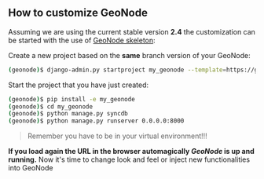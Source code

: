## How to customize GeoNode

Assuming we are using the current stable version **2.4** the customization can be started with the use of [GeoNode skeleton](https://github.com/GeoNode/geonode-project):

Create a new project based on the **same** branch version of your GeoNode:

```bash
(geonode)$ django-admin.py startproject my_geonode --template=https://github.com/GeoNode/geonode-project/archive/2.4.zip -epy,rst
```

Start the project that you have just created:

```bash
(geonode)$ pip install -e my_geonode
(geonode)$ cd my_geonode
(geonode)$ python manage.py syncdb
(geonode)$ python manage.py runserver 0.0.0.0:8000
```

> Remember you have to be in your virtual environment!!!

**If you load again the URL in the browser automagically *GeoNode* is up and running.**
Now it's time to change look and feel or inject new functionalities into GeoNode
